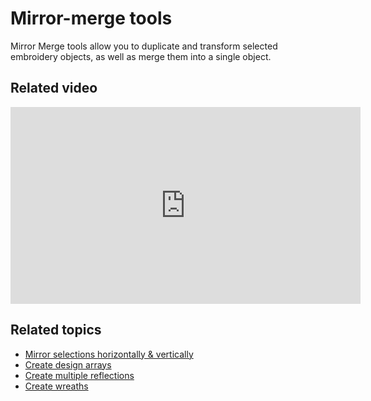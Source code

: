 # Mirror-merge tools

Mirror Merge tools allow you to duplicate and transform selected embroidery objects, as well as merge them into a single object.

## Related video

<iframe src="https://www.youtube.com/embed/bnus8J1z4Ec" frameborder="0" 
		 allow="accelerometer; autoplay; encrypted-media; gyroscope; picture-in-picture" 
		 allowfullscreen="" style="width: 560px; height: 315px;">

</iframe>

## Related topics

- [Mirror selections horizontally & vertically](Mirror_selections_horizontally_vertically)
- [Create design arrays](Create_design_arrays)
- [Create multiple reflections](Create_multiple_reflections)
- [Create wreaths](Create_wreaths)
